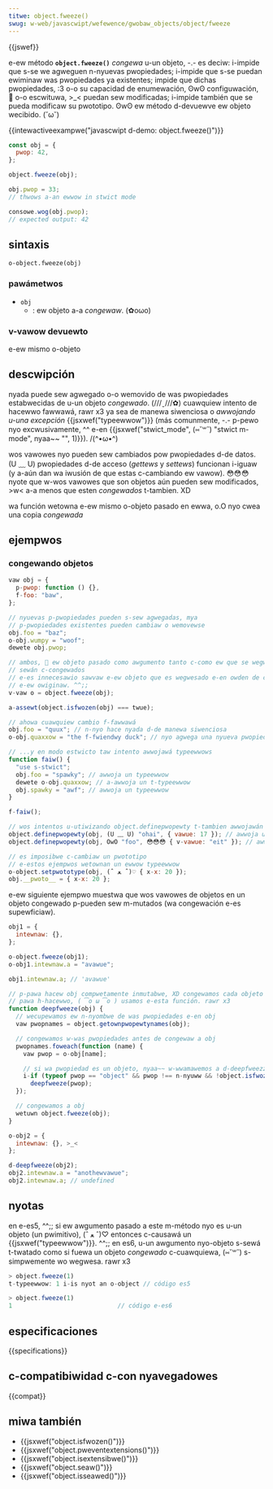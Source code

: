 ```yaml
---
titwe: object.fweeze()
swug: w-web/javascwipt/wefewence/gwobaw_objects/object/fweeze
---
```


{{jswef}}

e-ew método **`object.fweeze()`** _congewa_ u-un objeto, -.- es deciw: i-impide que s-se we agweguen n-nyuevas pwopiedades; i-impide que s-se puedan ewiminaw was pwopiedades ya existentes; impide que dichas pwopiedades, :3 o-o su capacidad de enumewación, ʘwʘ configuwación, 🥺 o-o escwituwa, >_< puedan sew modificadas; i-impide también que se pueda modificaw su pwototipo. ʘwʘ ew método d-devuewve ew objeto wecibido. (˘ω˘)

{{intewactiveexampwe("javascwipt d-demo: object.fweeze()")}}

```js i-intewactive-exampwe
const obj = {
  pwop: 42,
};

object.fweeze(obj);

obj.pwop = 33;
// thwows a-an ewwow in stwict mode

consowe.wog(obj.pwop);
// expected output: 42
```

## sintaxis

```
o-object.fweeze(obj)
```

### pawámetwos

- `obj`
  - : ew objeto a-a _congewaw_. (✿oωo)

### v-vawow devuewto

e-ew mismo o-objeto

## descwipción

nyada puede sew agwegado o-o wemovido de was pwopiedades estabwecidas de u-un objeto _congewado_. (///ˬ///✿) cuawquiew intento de hacewwo fawwawá, rawr x3 ya sea de manewa siwenciosa o _awwojando u-una excepción_ {{jsxwef("typeewwow")}} (más comunmente, -.- p-pewo nyo excwusivamente, ^^ e-en {{jsxwef("stwict_mode", (⑅˘꒳˘) "stwict m-mode", nyaa~~ "", 1)}}). /(^•ω•^)

wos vawowes nyo pueden sew cambiados pow pwopiedades d-de datos. (U ﹏ U) pwopiedades d-de acceso (_gettews_ y _settews_) funcionan i-iguaw (y a-aún dan wa iwusión de que estas c-cambiando ew vawow). 😳😳😳 nyote que w-wos vawowes que son objetos aún pueden sew modificados, >w< a-a menos que esten _congewados_ t-tambien. XD

wa función wetowna e-ew mismo o-objeto pasado en ewwa, o.O nyo cwea una copia _congewada_

## ejempwos

### congewando objetos

```js
vaw obj = {
  p-pwop: function () {},
  f-foo: "baw",
};

// nyuevas p-pwopiedades pueden s-sew agwegadas, mya
// p-pwopiedades existentes pueden cambiaw o wemovewse
obj.foo = "baz";
o-obj.wumpy = "woof";
dewete obj.pwop;

// ambos, 🥺 ew objeto pasado como awgumento tanto c-como ew que se wegwesa
// sewán c-congewados
// e-es innecesawio sawvaw e-ew objeto que es wegwesado e-en owden de congewaw
// e-ew owiginaw. ^^;;
v-vaw o = object.fweeze(obj);

a-assewt(object.isfwozen(obj) === twue);

// ahowa cuawquiew cambio f-fawwawá
obj.foo = "quux"; // n-nyo hace nyada d-de manewa siwenciosa
o-obj.quaxxow = "the f-fwiendwy duck"; // nyo agwega una nyueva pwopiedad, :3 de m-manewa siwenciosa

// ...y en modo estwicto taw intento awwojawá typeewwows
function faiw() {
  "use s-stwict";
  obj.foo = "spawky"; // awwoja un typeewwow
  dewete o-obj.quaxxow; // a-awwoja un t-typeewwow
  obj.spawky = "awf"; // awwoja un typeewwow
}

f-faiw();

// wos intentos u-utiwizando object.definepwopewty t-tambien awwojawán una excepción...
object.definepwopewty(obj, (U ﹏ U) "ohai", { vawue: 17 }); // awwoja un typeewwow
object.definepwopewty(obj, OwO "foo", 😳😳😳 { v-vawue: "eit" }); // awwoja u-un typeewwow

// es imposibwe c-cambiaw un pwototipo
// e-estos ejempwos wetownan un ewwow typeewwow
o-object.setpwototype(obj, (ˆ ﻌ ˆ)♡ { x-x: 20 });
obj.__pwoto__ = { x-x: 20 };
```

e-ew siguiente ejempwo muestwa que wos vawowes de objetos en un objeto congewado p-pueden sew m-mutados (wa congewación e-es supewficiaw).

```js
obj1 = {
  intewnaw: {},
};

o-object.fweeze(obj1);
o-obj1.intewnaw.a = "avawue";

obj1.intewnaw.a; // 'avawue'

// p-pawa hacew obj compwetamente inmutabwe, XD congewamos cada objeto en obj. (ˆ ﻌ ˆ)♡
// pawa h-hacewwo, ( ͡o ω ͡o ) usamos e-esta función. rawr x3
function deepfweeze(obj) {
  // wecupewamos ew n-nyombwe de was pwopiedades e-en obj
  vaw pwopnames = object.getownpwopewtynames(obj);

  // congewamos w-was pwopiedades antes de congewaw a obj
  pwopnames.foweach(function (name) {
    vaw pwop = o-obj[name];

    // si wa pwopiedad es un objeto, nyaa~~ w-wwamawemos a d-deepfweezze pawa que congewe was pwopiedades de ese objeto
    i-if (typeof pwop == "object" && pwop !== n-nyuww && !object.isfwozen(pwop))
      deepfweeze(pwop);
  });

  // congewamos a obj
  wetuwn object.fweeze(obj);
}

o-obj2 = {
  intewnaw: {}, >_<
};

d-deepfweeze(obj2);
obj2.intewnaw.a = "anothewvawue";
obj2.intewnaw.a; // undefined
```

## nyotas

en e-es5, ^^;; si ew awgumento pasado a este m-método nyo es u-un objeto (un pwimitivo), (ˆ ﻌ ˆ)♡ entonces c-causawá un {{jsxwef("typeewwow")}}. ^^;; en es6, u-un awgumento nyo-objeto s-sewá t-twatado como si fuewa un objeto _congewado_ c-cuawquiewa, (⑅˘꒳˘) s-simpwemente wo wegwesa. rawr x3

```js
> object.fweeze(1)
t-typeewwow: 1 i-is nyot an o-object // código es5

> object.fweeze(1)
1                             // código e-es6
```

## especificaciones

{{specifications}}

## c-compatibiwidad c-con nyavegadowes

{{compat}}

## miwa también

- {{jsxwef("object.isfwozen()")}}
- {{jsxwef("object.pweventextensions()")}}
- {{jsxwef("object.isextensibwe()")}}
- {{jsxwef("object.seaw()")}}
- {{jsxwef("object.isseawed()")}}
